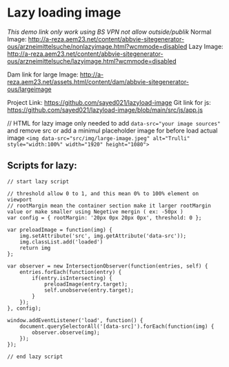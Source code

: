 # Lazy loading image 

*This demo link only work using BS VPN not allow outside/publik*
Normal Image: http://a-reza.aem23.net/content/abbvie-sitegenerator-ous/arzneimittelsuche/nonlazyimage.html?wcmmode=disabled
Lazy Image: http://a-reza.aem23.net/content/abbvie-sitegenerator-ous/arzneimittelsuche/lazyimage.html?wcmmode=disabled


Dam link for large Image: http://a-reza.aem23.net/assets.html/content/dam/abbvie-sitegenerator-ous/largeimage

Project Link: https://github.com/sayed021/lazyload-image
Git link for js: https://github.com/sayed021/lazyload-image/blob/main/src/js/app.js

// HTML for lazy image only needed to add ```data-src="your image sources"``` and remove src or add a minimul placeholder image for before load actual image 
```<img data-src="src/img/large-image.jpeg" alt="Trulli" style="width:100%" width="1920" height="1080">```


Scripts for lazy: 
-----------------------------
```
// start lazy script

// threshold allow 0 to 1, and this mean 0% to 100% element on viewport 
// rootMargin mean the container section make it larger rootMargin value or make smaller using Negetive mergin ( ex: -50px )
var config = { rootMargin: '20px 0px 20px 0px', threshold: 0 };

var preloadImage = function(img) {
    img.setAttribute('src', img.getAttribute('data-src'));
    img.classList.add('loaded')
    return img 
};

var observer = new IntersectionObserver(function(entries, self) {
    entries.forEach(function(entry) {
        if(entry.isIntersecting) {
            preloadImage(entry.target);
            self.unobserve(entry.target);
        }
    });
}, config);

window.addEventListener('load', function() {
    document.querySelectorAll('[data-src]').forEach(function(img) {
        observer.observe(img);
    });
});

// end lazy script
```